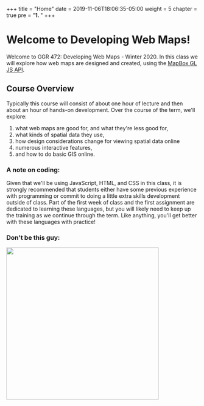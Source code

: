 +++
title = "Home"
date = 2019-11-06T18:06:35-05:00
weight = 5
chapter = true
pre = "<b>1. </b>"
+++


# Welcome to Developing Web Maps!

Welcome to GGR 472: Developing Web Maps - Winter 2020. In this class we will explore how web maps are designed and created, using the [MapBox GL JS API](https://docs.mapbox.com/mapbox-gl-js/api/).  

## Course Overview
<div style="text-align: left">Typically this course will consist of about one hour of lecture and then about an hour of hands-on development. Over the course of the term, we'll explore: </div>

1. what web maps are good for, and what they're less good for, 
2. what kinds of spatial data they use, 
3. how design considerations change for viewing spatial data online
4. numerous interactive features,
5. and how to do basic GIS online.  

### A note on coding:
<div style="text-align: left">Given that we'll be using JavaScript, HTML, and CSS in this class, it is strongly recommended that students either have some previous experience with programming or commit to doing a little extra skills development outside of class. Part of the first week of class and the first assignment are dedicated to learning these languages, but you will likely need to keep up the training as we continue through the term. Like anything, you'll get better with these languages with practice!</div>

### Don't be this guy:
<img src="https://media.giphy.com/media/8AfVHQbGG8dxGCC7ES/giphy.gif" width = "400"/>
